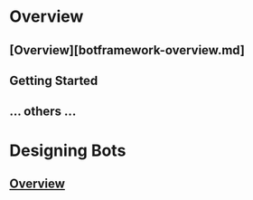 # Overview
## [Overview][botframework-overview.md]
## Getting Started
## ... others ...
# Designing Bots
## [Overview](designing-bots/index.md)
